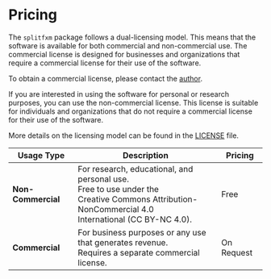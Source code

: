 # Pricing

The `splitfxm` package follows a dual-licensing model. This means that the software is available for both commercial and non-commercial use. The commercial license is designed for businesses and organizations that require a commercial license for their use of the software.

To obtain a commercial license, please contact the [author](mailto:gpavanb@gmail.com).

If you are interested in using the software for personal or research purposes, you can use the non-commercial license. This license is suitable for individuals and organizations that do not require a commercial license for their use of the software.

More details on the licensing model can be found in the [LICENSE](https://github.com/gpavanb1/splitfxm/blob/main/LICENSE) file.

| Usage Type           | Description                                              | Pricing         |
|----------------------|----------------------------------------------------------|-----------------|
| **Non-Commercial**   | For research, educational, and personal use. <br> Free to use under the <br>Creative Commons Attribution-NonCommercial 4.0 <br> International (CC BY-NC 4.0). | Free            |
| **Commercial**       | For business purposes or any use that generates revenue. <br> Requires a separate commercial license. | On Request      |
